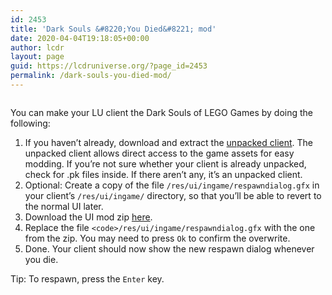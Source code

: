 ```yaml
---
id: 2453
title: 'Dark Souls &#8220;You Died&#8221; mod'
date: 2020-04-04T19:18:05+00:00
author: lcdr
layout: page
guid: https://lcdruniverse.org/?page_id=2453
permalink: /dark-souls-you-died-mod/
---
```

<figure class="wp-block-image size-large"><img src="https://lcdruniverse.org/wp-content/uploads/2020/04/you-died-1024x576.png" alt="" class="wp-image-2458" srcset="https://lcdruniverse.org/wp-content/uploads/2020/04/you-died-1024x576.png 1024w, https://lcdruniverse.org/wp-content/uploads/2020/04/you-died-300x169.png 300w, https://lcdruniverse.org/wp-content/uploads/2020/04/you-died-768x432.png 768w, https://lcdruniverse.org/wp-content/uploads/2020/04/you-died.png 1280w" sizes="(max-width: 767px) 89vw, (max-width: 1000px) 54vw, (max-width: 1071px) 543px, 580px" /></figure>

You can make your LU client the Dark Souls of LEGO Games by doing the following:

  1. If you haven&#8217;t already, download and extract the [unpacked client](https://mega.nz/#!zhRzBa4C!B5eY94-6vYmjJYqXkDXDM5hiqkPhZ7yb9ShCHG3Lgo8). The unpacked client allows direct access to the game assets for easy modding. If you&#8217;re not sure whether your client is already unpacked, check for .pk files inside. If there aren&#8217;t any, it&#8217;s an unpacked client.
  2. Optional: Create a copy of the file `/res/ui/ingame/respawndialog.gfx` in your client&#8217;s `/res/ui/ingame/` directory, so that you&#8217;ll be able to revert to the normal UI later.
  3. Download the UI mod zip [here](https://lcdruniverse.org/wp-content/uploads/2020/04/respawndialog.zip).
  4. Replace the file `<code>/res/ui/ingame/respawndialog.gfx`</code> with the one from the zip. You may need to press `Ok` to confirm the overwrite.
  5. Done. Your client should now show the new respawn dialog whenever you die.

Tip: To respawn, press the `Enter` key.